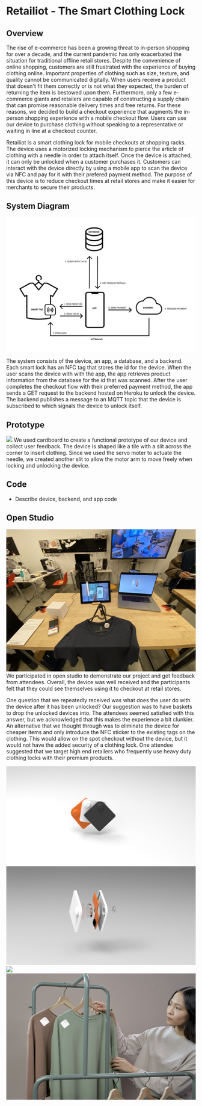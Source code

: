 # Retailiot - The Smart Clothing Lock

## Overview
The rise of e-commerce has been a growing threat to in-person shopping for over a decade, and the current pandemic has only exacerbated the situation for traditional offline retail stores. Despite the convenience of online shopping, customers are still frustrated with the experience of buying clothing online. Important properties of clothing such as size, texture, and quality cannot be communicated digitally. When users receive a product that doesn't fit them correctly or is not what they expected, the burden of returning the item is bestowed upon them. Furthermore, only a few e-commerce giants and retailers are capable of constructing a supply chain that can promise reasonable delivery times and free returns. For these reasons, we decided to build a checkout experience that augments the in-person shopping experience with a mobile checkout flow. Users can use our device to purchase clothing without speaking to a representative or waiting in line at a checkout counter.  

Retailiot is a smart clothing lock for mobile checkouts at shopping racks. The device uses a motorized locking mechanism to pierce the article of clothing with a needle in order to attach itself. Once the device is attached, it can only be unlocked when a customer purchases it. Customers can interact with the device directly by using a mobile app to scan the device via NFC and pay for it with their prefered payment method. The purpose of this device is to reduce checkout times at retail stores and make it easier for merchants to secure their products.  

## System Diagram
<img src="./images/diagram.jpg">

The system consists of the device, an app, a database, and a backend. Each smart lock has an NFC tag that stores the id for the device. When the user scans the device with with the app, the app retrieves product information from the database for the id that was scanned. After the user completes the checkout flow with their preferred payment method, the app sends a GET request to the backend hosted on Heroku to unlock the device. The backend publishes a message to an MQTT topic that the device is subscribed to which signals the device to unlock itself. 

## Prototype
<img src="./images/prototype.gif">
We used cardboard to create a functional prototype of our device and collect user feedback. The device is shaped like a tile with a slit across the corner to insert clothing. Since we used the servo moter to actuate the needle, we created another slit to allow the motor arm to move freely when locking and unlocking the device. 

## Code
 - Describe device, backend, and app code

## Open Studio 
<img src="./images/open_studio.jpg">
We participated in open studio to demonstrate our project and get feedback from attendees. Overall, the device was well received and the participants felt that they could see themselves using it to checkout at retail stores. 

One question that we repeatedly received was what does the user do with the device after it has been unlocked? Our suggestion was to have baskets to drop the unlocked devices into. The attendees seemed satisfied with this answer, but we acknowledged that this makes the experience a bit clunkier. An alternative that we thought through was to eliminate the device for cheaper items and only introduce the NFC sticker to the existing tags on the clothing. This would allow on the spot checkout without the device, but it would not have the added security of a clothing lock. One attendee suggested that we target high end retailers who frequently use heavy duty clothing locks with their premium products. 

<img src="./images/render1.png">
<img src="./images/render2.png">
<img src="./images/poster1.png">
<img src="./images/poster2.png">


